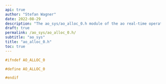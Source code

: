 ```yaml
---
api: true
author: "Stefan Wagner"
date: 2022-08-29
description: "The ao_sys/ao_alloc_0.h module of the ao real-time operating system."
draft: true
permalink: /ao_sys/ao_alloc_0.h/ 
subtitle: "ao_sys"
title: "ao_alloc_0.h"
toc: true
---
```


```c
#ifndef AO_ALLOC_0

#define AO_ALLOC_0

#endif

```
